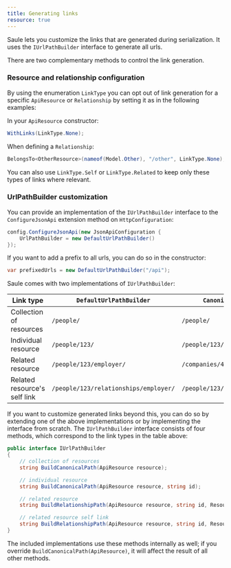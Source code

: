 ```yaml
---
title: Generating links
resource: true
---
```


Saule lets you customize the links that are generated during serialization. It
uses the `IUrlPathBuilder` interface to generate all urls.

There are two complementary methods to control the link generation.

### Resource and relationship configuration

By using the enumeration `LinkType` you can opt out of link generation for a
specific `ApiResource` or `Relationship` by setting it as in the following examples:

In your `ApiResource` constructor:

```csharp
WithLinks(LinkType.None);
```

When defining a `Relationship`:

```csharp
BelongsTo<OtherResource>(nameof(Model.Other), "/other", LinkType.None);
```

You can also use `LinkType.Self` or `LinkType.Related` to keep only these types of links
where relevant.

### UrlPathBuilder customization

You can provide an implementation of the `IUrlPathBuilder` interface to the
`ConfigureJsonApi` extension method on `HttpConfiguration`:

```csharp
config.ConfigureJsonApi(new JsonApiConfiguration {
    UrlPathBuilder = new DefaultUrlPathBuilder()
});
```

If you want to add a prefix to all urls, you can do so in the constructor:

```csharp
var prefixedUrls = new DefaultUrlPathBuilder("/api");
```

Saule comes with two implementations of `IUrlPathBuilder`:

Link type|`DefaultUrlPathBuilder`|`CanonicalUrlPathBuilder`
---|---|---
Collection of resources|`/people/`|`/people/`
Individual resource|`/people/123/`|`/people/123/`
Related resource|`/people/123/employer/`|`/companies/456/`
Related resource's self link|`/people/123/relationships/employer/`|`/people/123/relationships/employer/`

If you want to customize generated links beyond this, you can do so by extending
one of the above implementations or by implementing the interface from scratch.
The `IUrlPathBuilder` interface consists of four methods, which correspond to the
link types in the table above:

```csharp
public interface IUrlPathBuilder
{
    // collection of resources
    string BuildCanonicalPath(ApiResource resource);

    // individual resource
    string BuildCanonicalPath(ApiResource resource, string id);

    // related resource
    string BuildRelationshipPath(ApiResource resource, string id, ResourceRelationship relationship);

    // related resource self link
    string BuildRelationshipPath(ApiResource resource, string id, ResourceRelationship relationship, string relatedResourceId);
}
```

The included implementations use these methods internally as well; if you override
`BuildCanonicalPath(ApiResource)`, it will affect the result of all other methods. 
